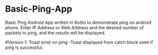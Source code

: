 # Basic-Ping-App

Basic Ping Android App written in Kotlin to demonstrate ping on android phone.
Enter IP Address or Web Address and the desired number of packets to ping, and the results will be displayed.

#Version 1: Toast error on ping -Toast displayed from catch block even if ping is successful.
